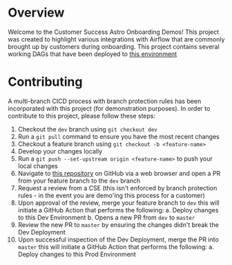 Overview
========

Welcome to the Customer Success Astro Onboarding Demos! This project was created to highlight various integrations with Airflow that are commonly brought up by customers during onboarding. This project contains several working DAGs that have been deployed to [this environment](https://cloud.astronomer.io/cl1vvhd0c85301fyobcagec1c/deployments/cl3sutkeb118541hynkfcnlnmk)

Contributing
===========================

A multi-branch CICD process with branch protection rules has been incorporated with this project (for demonstration purposes). In order to contribute to this project, please follow these steps:

1. Checkout the `dev` branch using `git checkout dev`
2. Run a `git pull` command to ensure you have the most recent changes
3. Checkout a feature branch using `git checkout -b <feature-name>`
4. Develop your changes locally
5. Run a `git push --set-upstream origin <feature-name>` to push your local changes
6. Navigate to [this repository](https://github.com/astronomer/cs-astro-onboarding/) on GitHub via a web browser and open a PR from your feature branch to the `dev` branch
7. Request a review from a CSE (this isn't enforced by branch protection rules - in the event you are demo'ing this process for a customer)
8. Upon approval of the review, merge your feature branch to `dev` this will initiate a GitHub Action that performs the following:
  a. Deploy changes to this Dev Environment
  b. Opens a new PR from `dev` to `master`
9. Review the new PR to `master` by ensuring the changes didn't break the Dev Deployment
10. Upon successful inspection of the Dev Deployment, merge the PR into `master` this will initiate a GitHub Action that performs the following:
  a. Deploy changes to this Prod Environment
